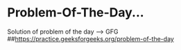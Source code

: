 # Problem-Of-The-Day...
Solution of problem of the day -->  GFG
##https://practice.geeksforgeeks.org/problem-of-the-day
